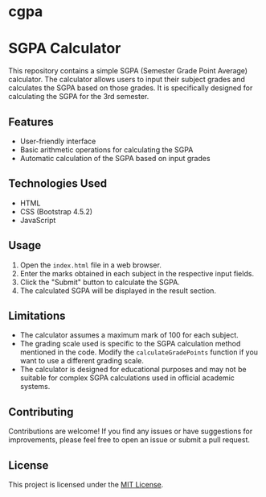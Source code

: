 # cgpa
# SGPA Calculator

This repository contains a simple SGPA (Semester Grade Point Average) calculator. The calculator allows users to input their subject grades and calculates the SGPA based on those grades. It is specifically designed for calculating the SGPA for the 3rd semester.

## Features

- User-friendly interface
- Basic arithmetic operations for calculating the SGPA
- Automatic calculation of the SGPA based on input grades

## Technologies Used

- HTML
- CSS (Bootstrap 4.5.2)
- JavaScript

## Usage

1. Open the `index.html` file in a web browser.
2. Enter the marks obtained in each subject in the respective input fields.
3. Click the "Submit" button to calculate the SGPA.
4. The calculated SGPA will be displayed in the result section.

## Limitations

- The calculator assumes a maximum mark of 100 for each subject.
- The grading scale used is specific to the SGPA calculation method mentioned in the code. Modify the `calculateGradePoints` function if you want to use a different grading scale.
- The calculator is designed for educational purposes and may not be suitable for complex SGPA calculations used in official academic systems.

## Contributing

Contributions are welcome! If you find any issues or have suggestions for improvements, please feel free to open an issue or submit a pull request.

## License

This project is licensed under the [MIT License](LICENSE).


